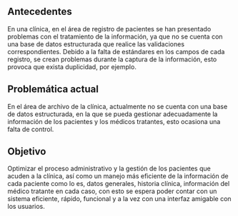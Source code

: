 <h2>Antecedentes</h2>
En una clínica, en el área de registro de pacientes se han 
presentado problemas con el tratamiento de la información, ya que no se 
cuenta con una base de datos estructurada que realice las validaciones 
correspondientes. Debido a la falta de estándares en los campos de cada 
registro, se crean problemas durante la captura de la información, esto 
provoca que exista duplicidad, por ejemplo.

<h2>Problemática actual</h2>
En el área de archivo de la clínica, actualmente no se cuenta con una 
base de datos estructurada, en la que se pueda gestionar 
adecuadamente la información de los pacientes y los médicos tratantes, 
esto ocasiona una falta de control.

<h2>Objetivo</h2>
Optimizar el proceso administrativo y la gestión de los pacientes que 
acuden a la clínica, así como un manejo más eficiente de la información 
de cada paciente como lo es, datos generales, historia clínica, 
información del médico tratante en cada caso, con esto se espera poder 
contar con un sistema eficiente, rápido, funcional y a la vez con una 
interfaz amigable con los usuarios.

